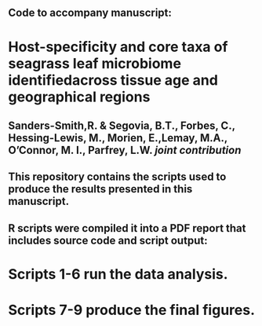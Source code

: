 ## Code to accompany manuscript:

# Host-specificity and core taxa of seagrass leaf microbiome identifiedacross tissue age and geographical regions
## **Sanders-Smith,R. & Segovia, B.T.**, Forbes, C., Hessing-Lewis, M., Morien, E.,Lemay, M.A., O’Connor, M. I., Parfrey, L.W. *joint contribution*

## This repository contains the scripts used to produce the results presented in this manuscript.

## R scripts were compiled it into a PDF report that includes source code and script output:
# Scripts 1-6 run the data analysis.
# Scripts 7-9 produce the final figures.
